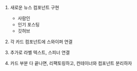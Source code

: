 1. 새로운 뉴스 컴포넌트 구현

   - 사람인
   - 인기 포스팅
   - 깃허브

2. 각 카드 컴포넌트에 스와이퍼 연결

3. 추가로 라벨 텍스트, 스피너 연결

4. 카드 부분 다 끝나면, 리팩토링하고, 컨테이너와 컴포넌트 분리하자


